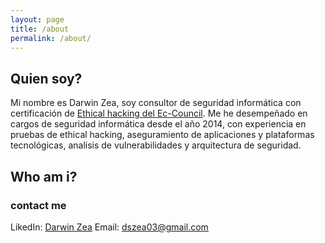 ```yaml
---
layout: page
title: /about
permalink: /about/
---
```


## Quien soy?
Mi nombre es Darwin Zea, soy consultor de seguridad informática con certificación de [Ethical hacking del Ec-Council](https://www.eccouncil.org/programs/certified-ethical-hacker-ceh-es/).
Me he desempeñado en cargos de seguridad informática desde el año 2014, con experiencia en pruebas de ethical hacking, aseguramiento de aplicaciones y plataformas tecnológicas, analisis de vulnerabilidades y arquitectura de seguridad.

## Who am i?


### contact me

LikedIn: [Darwin Zea](https://www.linkedin.com/in/darwin-samir-zea-avellaneda-3b9385159)
Email: dszea03@gmail.com


